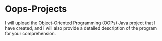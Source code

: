 # Oops-Projects
I will upload the Object-Oriented Programming (OOPs) Java project that I have created, and I will also provide a detailed description of the program for your comprehension.
